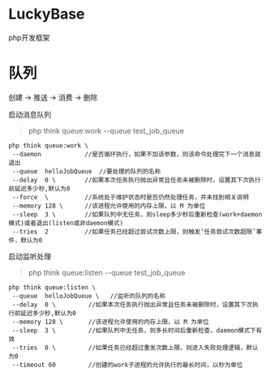 # LuckyBase
php开发框架

# 队列
创建 -> 推送 -> 消费 -> 删除

启动消息队列
> php think queue:work --queue test_job_queue
```
php think queue:work \ 
 --daemon            //是否循环执行，如果不加该参数，则该命令处理完下一个消息就退出
 --queue  helloJobQueue  //要处理的队列的名称
 --delay  0 \        //如果本次任务执行抛出异常且任务未被删除时，设置其下次执行前延迟多少秒,默认为0
 --force  \          //系统处于维护状态时是否仍然处理任务，并未找到相关说明
 --memory 128 \      //该进程允许使用的内存上限，以 M 为单位
 --sleep  3 \        //如果队列中无任务，则sleep多少秒后重新检查(work+daemon模式)或者退出(listen或非daemon模式)
 --tries  2          //如果任务已经超过尝试次数上限，则触发‘任务尝试次数超限’事件，默认为0

```

启动监听处理
> php think queue:listen --queue test_job_queue
 ```
 php think queue:listen \
  --queue  helloJobQueue \   //监听的队列的名称
  --delay  0 \         //如果本次任务执行抛出异常且任务未被删除时，设置其下次执行前延迟多少秒,默认为0
  --memory 128 \       //该进程允许使用的内存上限，以 M 为单位
  --sleep  3 \         //如果队列中无任务，则多长时间后重新检查，daemon模式下有效
  --tries  0 \         //如果任务已经超过重发次数上限，则进入失败处理逻辑，默认为0
  --timeout 60         //创建的work子进程的允许执行的最长时间，以秒为单位
```
